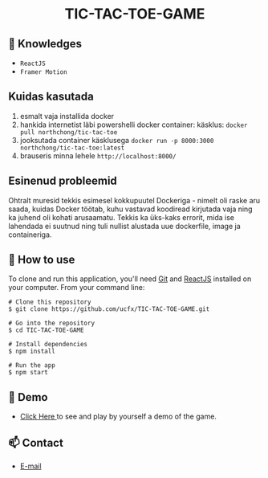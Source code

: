 <h1 align="center">TIC-TAC-TOE-GAME</h1>


## :rocket: Knowledges
 - `ReactJS`
 - `Framer Motion`

## Kuidas kasutada

1. esmalt vaja installida docker
2. hankida internetist läbi powershelli docker container:
        käsklus: ```docker pull northchong/tic-tac-toe``` 
3. jooksutada container käsklusega ```docker run -p 8000:3000 northchong/tic-tac-toe:latest```
4. brauseris minna lehele ```http://localhost:8000/```


## Esinenud probleemid

Ohtralt muresid tekkis esimesel kokkupuutel Dockeriga - nimelt oli raske aru saada, kuidas Docker töötab, kuhu vastavad koodiread kirjutada vaja ning ka juhend oli kohati arusaamatu. Tekkis ka üks-kaks errorit, mida ise lahendada ei suutnud ning tuli nullist alustada uue dockerfile, image ja containeriga.

## :book: How to use
To clone and run this application, you'll need [Git](https://git-scm.com/downloads) and [ReactJS](https://react.dev/) installed on your computer. From your command line:

```
# Clone this repository
$ git clone https://github.com/ucfx/TIC-TAC-TOE-GAME.git

# Go into the repository
$ cd TIC-TAC-TOE-GAME

# Install dependencies
$ npm install

# Run the app
$ npm start
```
## :link: Demo
  - <a target="_blank" href="https://ucfx.github.io/TIC-TAC-TOE-GAME/"> Click Here </a> to see and play by yourself a demo of the game.

## :mailbox: Contact
  - <a target="_blank" href="mailto:ucefhammadi@gmail.com">E-mail</a>
